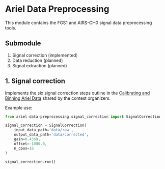 # Ariel Data Preprocessing

This module contains the FGS1 and AIRS-CH0 signal data preprocessing tools.

## Submodule

1. Signal correction (implemented)
2. Data reduction (planned)
3. Signal extraction (planned)

## 1. Signal correction

Implements the six signal correction steps outline in the [Calibrating and Binning Ariel Data](https://www.kaggle.com/code/gordonyip/calibrating-and-binning-ariel-data) shared by the contest organizers.

Example use:

```python
from ariel-data-preprocessing.signal_correction import SignalCorrection

signal_correction = SignalCorrection(
    input_data_path='data/raw',
    output_data_path='data/corrected',
    gain=0.4369,
    offset=-1000.0,
    n_cpus=16
)

signal_correction.run()
```
